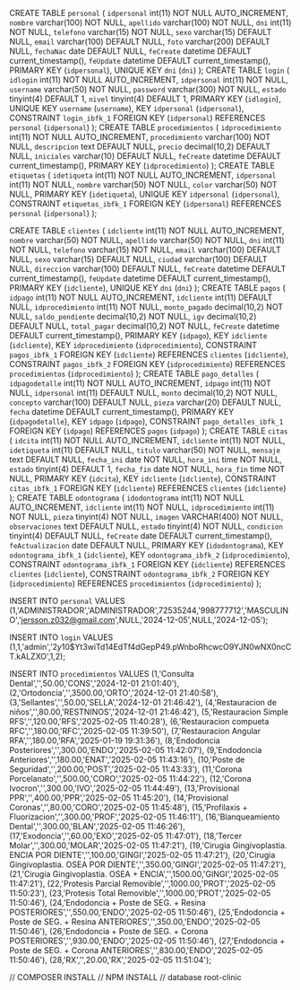 CREATE TABLE `personal` (
  `idpersonal` int(11) NOT NULL AUTO_INCREMENT,
  `nombre` varchar(100) NOT NULL,
  `apellido` varchar(100) NOT NULL,
  `dni` int(11) NOT NULL,
  `telefono` varchar(15) NOT NULL,
  `sexo` varchar(15) DEFAULT NULL,
  `email` varchar(100) DEFAULT NULL,
  `foto` varchar(200) DEFAULT NULL,
  `fechaNac` date DEFAULT NULL,
  `feCreate` datetime DEFAULT current_timestamp(),
  `feUpdate` datetime DEFAULT current_timestamp(),
  PRIMARY KEY (`idpersonal`),
  UNIQUE KEY `dni` (`dni`)
);
CREATE TABLE `login` (
  `idlogin` int(11) NOT NULL AUTO_INCREMENT,
  `idpersonal` int(11) NOT NULL,
  `username` varchar(50) NOT NULL,
  `password` varchar(300) NOT NULL,
  `estado` tinyint(4) DEFAULT 1,
  `nivel` tinyint(4) DEFAULT 1,
  PRIMARY KEY (`idlogin`),
  UNIQUE KEY `username` (`username`),
  KEY `idpersonal` (`idpersonal`),
  CONSTRAINT `login_ibfk_1` FOREIGN KEY (`idpersonal`) REFERENCES `personal` (`idpersonal`)
);
CREATE TABLE `procedimientos` (
  `idprocedimiento` int(11) NOT NULL AUTO_INCREMENT,
  `procedimiento` varchar(100) NOT NULL,
  `descripcion` text DEFAULT NULL,
  `precio` decimal(10,2) DEFAULT NULL,
  `iniciales` varchar(10) DEFAULT NULL,
  `feCreate` datetime DEFAULT current_timestamp(),
  PRIMARY KEY (`idprocedimiento`)
);
CREATE TABLE `etiquetas` (
  `idetiqueta` int(11) NOT NULL AUTO_INCREMENT,
  `idpersonal` int(11) NOT NULL,
  `nombre` varchar(50) NOT NULL,
  `color` varchar(50) NOT NULL,
  PRIMARY KEY (`idetiqueta`),
  UNIQUE KEY `idpersonal` (`idpersonal`),
  CONSTRAINT `etiquetas_ibfk_1` FOREIGN KEY (`idpersonal`) REFERENCES `personal` (`idpersonal`)
);

CREATE TABLE `clientes` (
  `idcliente` int(11) NOT NULL AUTO_INCREMENT,
  `nombre` varchar(50) NOT NULL,
  `apellido` varchar(50) NOT NULL,
  `dni` int(11) NOT NULL,
  `telefono` varchar(15) NOT NULL,
  `email` varchar(100) DEFAULT NULL,
  `sexo` varchar(15) DEFAULT NULL,
  `ciudad` varchar(100) DEFAULT NULL,
  `direccion` varchar(100) DEFAULT NULL,
  `feCreate` datetime DEFAULT current_timestamp(),
  `feUpdate` datetime DEFAULT current_timestamp(),
  PRIMARY KEY (`idcliente`),
  UNIQUE KEY `dni` (`dni`)
);
CREATE TABLE `pagos` (
  `idpago` int(11) NOT NULL AUTO_INCREMENT,
  `idcliente` int(11) DEFAULT NULL,
  `idprocedimiento` int(11) NOT NULL,
  `monto_pagado` decimal(10,2) NOT NULL,
  `saldo_pendiente` decimal(10,2) NOT NULL,
  `igv` decimal(10,2) DEFAULT NULL,
  `total_pagar` decimal(10,2) NOT NULL,
  `feCreate` datetime DEFAULT current_timestamp(),
  PRIMARY KEY (`idpago`),
  KEY `idcliente` (`idcliente`),
  KEY `idprocedimiento` (`idprocedimiento`),
  CONSTRAINT `pagos_ibfk_1` FOREIGN KEY (`idcliente`) REFERENCES `clientes` (`idcliente`),
  CONSTRAINT `pagos_ibfk_2` FOREIGN KEY (`idprocedimiento`) REFERENCES `procedimientos` (`idprocedimiento`)
);
CREATE TABLE `pago_detalles` (
  `idpagodetalle` int(11) NOT NULL AUTO_INCREMENT,
  `idpago` int(11) NOT NULL,
  `idpersonal` int(11) DEFAULT NULL,
  `monto` decimal(10,2) NOT NULL,
  `concepto` varchar(100) DEFAULT NULL,
  `pieza` varchar(20) DEFAULT NULL,
  `fecha` datetime DEFAULT current_timestamp(),
  PRIMARY KEY (`idpagodetalle`),
  KEY `idpago` (`idpago`),
  CONSTRAINT `pago_detalles_ibfk_1` FOREIGN KEY (`idpago`) REFERENCES `pagos` (`idpago`)
);
CREATE TABLE `citas` (
  `idcita` int(11) NOT NULL AUTO_INCREMENT,
  `idcliente` int(11) NOT NULL,
  `idetiqueta` int(11) DEFAULT NULL,
  `titulo` varchar(50) NOT NULL,
  `mensaje` text DEFAULT NULL,
  `fecha_ini` date NOT NULL,
  `hora_ini` time NOT NULL,
  `estado` tinyint(4) DEFAULT 1,
  `fecha_fin` date NOT NULL,
  `hora_fin` time NOT NULL,
  PRIMARY KEY (`idcita`),
  KEY `idcliente` (`idcliente`),
  CONSTRAINT `citas_ibfk_1` FOREIGN KEY (`idcliente`) REFERENCES `clientes` (`idcliente`)
);
CREATE TABLE `odontograma` (
  `idodontograma` int(11) NOT NULL AUTO_INCREMENT,
  `idcliente` int(11) NOT NULL,
  `idprocedimiento` int(11) NOT NULL,
  `pieza` tinyint(4) NOT NULL,
  `imagen` VARCHAR(400) NOT NULL,
  `observaciones` text DEFAULT NULL,
  `estado` tinyint(4) NOT NULL,
  `condicion` tinyint(4) DEFAULT NULL,
  `feCreate` date DEFAULT current_timestamp(),
  `feActualizacion` date DEFAULT NULL,
  PRIMARY KEY (`idodontograma`),
  KEY `odontograma_ibfk_1` (`idcliente`),
  KEY `odontograma_ibfk_2` (`idprocedimiento`),
  CONSTRAINT `odontograma_ibfk_1` FOREIGN KEY (`idcliente`) REFERENCES `clientes` (`idcliente`),
  CONSTRAINT `odontograma_ibfk_2` FOREIGN KEY (`idprocedimiento`) REFERENCES `procedimientos` (`idprocedimiento`)
);


INSERT INTO `personal` VALUES
(1,'ADMINISTRADOR','ADMINISTRADOR',72535244,'998777712','MASCULINO','jersson.z032@gmail.com',NULL,'2024-12-05',NULL,'2024-12-05');

INSERT INTO `login` VALUES
(1,1,'admin','$2y$10$Yt3wiTd14EdTf4dGepP49.pWnboRhcwcO9YJN0wNX0ncCT.kALZXO',1,2);

INSERT INTO `procedimientos` VALUES
(1,'Consulta Dental','',50.00,'CONS','2024-12-01 21:01:40'),
(2,'Ortodoncia','',3500.00,'ORTO','2024-12-01 21:40:58'),
(3,'Sellantes','',50.00,'SELLA','2024-12-01 21:46:42'),
(4,'Restauracion de niños','',80.00,'RESTNINOS','2024-12-01 21:46:42'),
(5,'Restauracion Simple RFS','',120.00,'RFS','2025-02-05 11:40:28'),
(6,'Restauracion compueta RFC','',180.00,'RFC','2025-02-05 11:39:50'),
(7,'Restauracion Angular RFA','',180.00,'RFA','2025-01-19 19:31:36'),
(8,'Endodoncia Posteriores','',300.00,'ENDO','2025-02-05 11:42:07'),
(9,'Endodoncia Anteriores','',180.00,'ENAT','2025-02-05 11:43:16'),
(10,'Poste de Seguridad','',200.00,'POST','2025-02-05 11:43:33'),
(11,'Corona Porcelanato','',500.00,'CORO','2025-02-05 11:44:22'),
(12,'Corona Ivocron','',300.00,'IVO','2025-02-05 11:44:49'),
(13,'Provisional PPR','',400.00,'PPR','2025-02-05 11:45:20'),
(14,'Provisional Coronas','',80.00,'CORO','2025-02-05 11:45:48'),
(15,'Profilaxis + Fluorizacion','',300.00,'PROF','2025-02-05 11:46:11'),
(16,'Blanqueamiento Dental','',300.00,'BLAN','2025-02-05 11:46:26'),
(17,'Exodoncia','',60.00,'EXO','2025-02-05 11:47:01'),
(18,'Tercer Molar','',300.00,'MOLAR','2025-02-05 11:47:21'),
(19,'Cirugia Gingivoplastia. ENCIA POR DIENTE','',100.00,'GINGI','2025-02-05 11:47:21'),
(20,'Cirugia Gingivoplastia. OSEA POR DIENTE','',350.00,'GINGI','2025-02-05 11:47:21'),
(21,'Cirugia Gingivoplastia. OSEA + ENCIA','',1500.00,'GINGI','2025-02-05 11:47:21'),
(22,'Protesis Parcial Removible','',1000.00,'PROT','2025-02-05 11:50:23'),
(23,'Protesis Total Removible','',1000.00,'PROT','2025-02-05 11:50:46'),
(24,'Endodoncia + Poste de SEG. + Resina POSTERIORES','',550.00,'ENDO','2025-02-05 11:50:46'),
(25,'Endodoncia + Poste de SEG. + Resina ANTERIORES','',350.00,'ENDO','2025-02-05 11:50:46'),
(26,'Endodoncia + Poste de SEG. + Corona POSTERIORES','',930.00,'ENDO','2025-02-05 11:50:46'),
(27,'Endodoncia + Poste de SEG. + Corona ANTERIORES','',830.00,'ENDO','2025-02-05 11:50:46'),
(28,'RX','',20.00,'RX','2025-02-05 11:51:04');

// COMPOSER INSTALL
// NPM INSTALL
// database root-clinic
